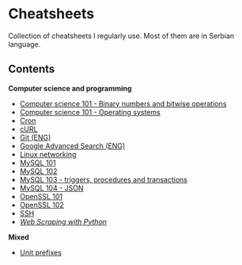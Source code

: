 # Cheatsheets

Collection of cheatsheets I regularly use. Most of them are in Serbian language. 

## Contents

**Computer science and programming**

- [Computer science 101 - Binary numbers and bitwise operations](cs/compsci/binary_numbers.md)
- [Computer science 101 - Operating systems](cs/compsci/operating_systems.md)
- [Cron](cs/crontab.md)
- [cURL](cs/curl.md)
- [Git (ENG)](cs/git.md)
- [Google Advanced Search (ENG)](cs/google_search.md)
- [Linux networking](cs/linux_networking.md)
- [MySQL 101](cs/mysql/101.md)
- [MySQL 102](cs/mysql/102.md)
- [MySQL 103 - triggers, procedures and transactions](cs/mysql/103.md)
- [MySQL 104 - JSON](cs/mysql/104.md)
- [OpenSSL 101](cs/openssl/101.md)
- [OpenSSL 102](cs/openssl/102.md)
- [SSH](cs/ssh.md)
- [*Web Scraping with Python*](cs/web_scraping_with_python.md)

**Mixed**

- [Unit prefixes](cs/misc/unit_prefixes.md)
